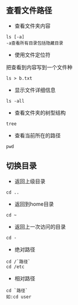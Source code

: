 ## 查看文件路径

- 查看文件夹内容

```shell
ls [-a]
-a查看所有目录包括隐藏目录
```

- 使用文件定位符

把查看到内容写到一个文件种

```shell
ls > b.txt
```

- 显示文件详细信息

```shell
ls -all
```

- 查看文件夹的树型结构

```shell
tree
```

- 查看当前所在的路径

```
pwd
```

## 切换目录

- 返回上级目录

```shell
cd ..
```

- 返回到home目录

```shell
cd ~
```

- 返回上一次访问的目录

```shell
cd -
```

- 绝对路径

```shell
cd /`路径`
cd /etc
```

- 相对路径

```shell
cd `路径`
如:cd user
```